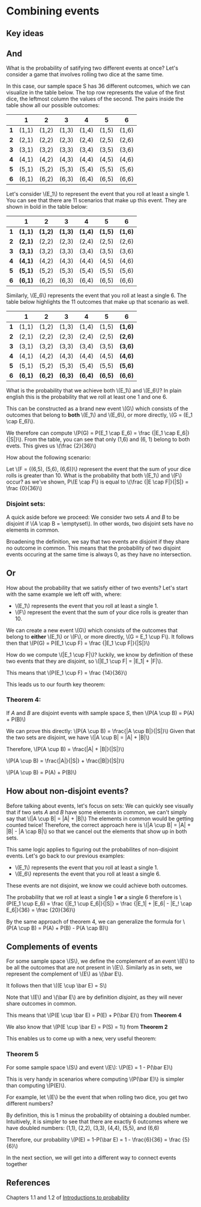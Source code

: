 # Combining events

## Key ideas

## And

What is the probability of satifying two different events at once? Let's consider a game that involves rolling two dice at the same time. 

In this case, our sample space S has 36 different outcomes, which we can visualize in the table below. The top row represents the value of the first dice, the leftmost column the values of the second. The pairs inside the table show all our possible outcomes:

| |1|2|3|4|5|6|
|-|-|-|-|-|-|-|
|**1**|(1,1)|(1,2)|(1,3)|(1,4)|(1,5)|(1,6)|
|**2**|(2,1)|(2,2)|(2,3)|(2,4)|(2,5)|(2,6)|
|**3**|(3,1)|(3,2)|(3,3)|(3,4)|(3,5)|(3,6)|
|**4**|(4,1)|(4,2)|(4,3)|(4,4)|(4,5)|(4,6)|
|**5**|(5,1)|(5,2)|(5,3)|(5,4)|(5,5)|(5,6)|
|**6**|(6,1)|(6,2)|(6,3)|(6,4)|(6,5)|(6,6)|

Let's consider \\(E_1\\) to represent the event that you roll at least a single 1. You can see that there are 11 scenarios that make up this event. They are shown in bold in the table below:

| |1|2|3|4|5|6|
|-|-|-|-|-|-|-|
|**1**|**(1,1)**|**(1,2)**|**(1,3)**|**(1,4)**|**(1,5)**|**(1,6)**|
|**2**|**(2,1)**|(2,2)|(2,3)|(2,4)|(2,5)|(2,6)|
|**3**|**(3,1)**|(3,2)|(3,3)|(3,4)|(3,5)|(3,6)|
|**4**|**(4,1)**|(4,2)|(4,3)|(4,4)|(4,5)|(4,6)|
|**5**|**(5,1)**|(5,2)|(5,3)|(5,4)|(5,5)|(5,6)|
|**6**|**(6,1)**|(6,2)|(6,3)|(6,4)|(6,5)|(6,6)|

Similarly, \\(E_6\\) represents the event that you roll at least a single 6. The table below highlights the 11 outcomes that make up that scenario as well.

| |1|2|3|4|5|6|
|-|-|-|-|-|-|-|
|**1**|(1,1)|(1,2)|(1,3)|(1,4)|(1,5)|**(1,6)**|
|**2**|(2,1)|(2,2)|(2,3)|(2,4)|(2,5)|**(2,6)**|
|**3**|(3,1)|(3,2)|(3,3)|(3,4)|(3,5)|**(3,6)**|
|**4**|(4,1)|(4,2)|(4,3)|(4,4)|(4,5)|**(4,6)**|
|**5**|(5,1)|(5,2)|(5,3)|(5,4)|(5,5)|**(5,6)**|
|**6**|**(6,1)**|**(6,2)**|**(6,3)**|**(6,4)**|**(6,5)**|**(6,6)**|

What is the probability that we achieve both \\(E_1\\) and \\(E_6\\)? In plain english this is the probability that we roll at least one 1 and one 6. 

This can be constructed as a brand new event \\(G\\) which consists of the outcomes that belong to **both** \\(E_1\\) and \\(E_6\\), or more directly, \\(G = (E_1 \cap E_6)\\). 

We therefore can compute \\(P(G) = P(E_1 \cap E_6) = \frac {|E_1 \cap E_6|}{|S|}\\). From the table, you can see that only (1,6) and (6, 1) belong to both evets. This gives us \\(\frac {2}{36}\\)

How about the following scenario:

Let \\(F = {(6,5), (5,6), (6,6)}\\) represent the event that the sum of your dice rolls is greater than 10. What is the probability that both \\(E_1\\) and \\(F\\) occur? as we've shown, P\\(E \cap F\\) is equal to \\(\frac {|E \cap F|}{|S|} = \frac {0}{36}\\)

### Disjoint sets:

A quick aside before we proceed: 
We consider two sets *A* and *B* to be disjoint if \\(A \cap B = \emptyset\\). In other words, two disjoint sets have no elements in common.

Broadening the definition, we say that two events are disjoint if they share no outcome in common. This means that the probability of two disjoint events occuring at the same time is always 0, as they have no intersection.

## Or

How about the probability that we satisfy either of two events? Let's start with the same example we left off with, where:
- \\(E_1\\) represents the event that you roll at least a single 1.
- \\(F\\) represent the event that the sum of your dice rolls is greater than 10.

We can create a new event \\(G\\) which consists of the outcomes that belong to **either** \\(E_1\\) or \\(F\\), or more directly, \\(G = E_1 \cup F\\). It follows then that \\(P(G) = P(E_1 \cup F) = \frac {|E_1 \cup F|}{|S|}\\)

How do we compute \\(|E_1 \cup F|\\)? luckily, we know by definition of these two events that they are disjoint, so \\(|E_1 \cup F| = |E_1| + |F|\\). 

This means that \\(P(E_1 \cup F) = \frac {14}{36}\\)

This leads us to our fourth key theorem:

### Theorem 4: 

If *A* and *B* are disjoint events with sample space *S*, then \\(P(A \cup B) = P(A) + P(B)\\)

We can prove this directly: \\(P(A \cup B) = \frac{|A \cup B|}{|S|}\\)
Given that the two sets are disjoint, we have \\(|A \cup B| = |A| + |B|\\)

Therefore, \\(P(A \cup B) = \frac{|A| + |B|}{|S|}\\)

\\(P(A \cup B) = \frac{|A|}{|S|} + \frac{|B|}{|S|}\\)

\\(P(A \cup B) = P(A) + P(B)\\)

## How about non-disjoint events?

Before talking about events, let's focus on sets: We can quickly see visually that if two sets *A* and *B* have some elements in common, we can't simply say that \\(|A \cup B| = |A| + |B|\\) The elements in common would be getting counted twice! Therefore, the correct approach here is \\(|A \cup B| = |A| + |B| - |A \cap B|\\) so that we cancel out the elements that show up in both sets. 

This same logic applies to figuring out the probabilites of non-disjoint events. Let's go back to our previous examples:
- \\(E_1\\) represents the event that you roll at least a single 1.
- \\(E_6\\) represents the event that you roll at least a single 6.

These events are not disjoint, we know we could achieve both outcomes. 

The probability that we roll at least a single 1 **or** a single 6 therefore is \\(P(E_1 \cup E_6) = \frac {|E_1 \cup E_6|}{|S|} = \frac {|E_1| + |E_6| - |E_! \cap E_6|}{36} = \frac {20}{36}\\)

By the same approach of theorem 4, we can generalize the formula for \\(P(A \cup B) = P(A) + P(B) - P(A \cap B)\\)

## Complements of events

For some sample space \\(S\\), we define the complement of an event \\(E\\) to be  all the outcomes that are not present in \\(E\\). Similarly as in sets, we represent the complement of \\(E\\) as \\(\bar E\\).

It follows then that \\((E \cup \bar E) = S\\)

Note that \\(E\\) and \\(\bar E\\) are by definition *disjoint*, as they will never share outcomes in common.

This means that \\(P(E \cup \bar E) = P(E) + P(\bar E)\\) from **Theorem 4**

We also know that \\(P(E \cup \bar E) = P(S) = 1\\) from **Theorem 2**

This enables us to come up with a new, very useful theorem:

### Theorem 5

For some sample space \\(S\\) and event \\(E\\): \\(P(E) = 1 - P(\bar E)\\)

This is very handy in scenarios where computing \\(P(\bar E)\\) is simpler than computing \\(P(E)\\). 

For example, let \\(E\\) be the event that when rolling two dice, you get two different numbers?

By definition, this is 1 minus the probability of obtaining a doubled number. Intuitively, it is simpler to see that there are exactly 6 outcomes where we have doubled numbers: (1,1), (2,2), (3,3), (4,4), (5,5), and (6,6)

Therefore, our probability \\(P(E) = 1-P(\bar E) = 1 - \frac{6}{36} = \frac {5}{6}\\)

In the next section, we will get into a different way to connect events together

## References

Chapters 1.1 and 1.2 of [Introductions to probability](https://open.umn.edu/opentextbooks/textbooks/21)

